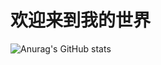 # 欢迎来到我的世界
![Anurag's GitHub stats](https://github-readme-stats.vercel.app/api?username=anuraghazra&show_icons=true&theme=radical)